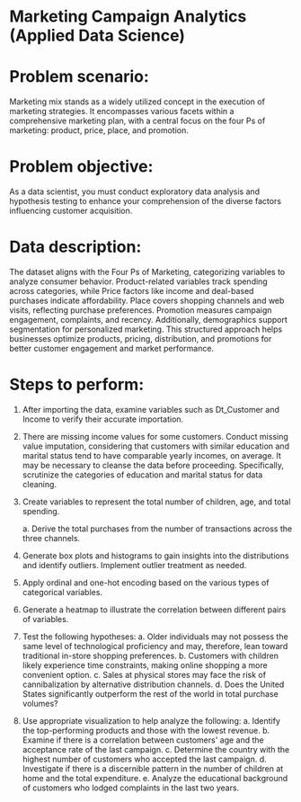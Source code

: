 # Marketing Campaign Analytics (Applied Data Science)

# Problem scenario: 
Marketing mix stands as a widely utilized concept in the execution of marketing strategies. It encompasses various facets within a comprehensive marketing plan, with a central focus on the four Ps of marketing: product, price, place, and promotion.

# Problem objective:
As a data scientist, you must conduct exploratory data analysis and hypothesis testing to enhance your comprehension of the diverse factors influencing customer acquisition.

# Data description:
The dataset aligns with the Four Ps of Marketing, categorizing variables to analyze consumer behavior. Product-related variables track spending across categories, while Price factors like income and deal-based purchases indicate affordability. Place covers shopping channels and web visits, reflecting purchase preferences. Promotion measures campaign engagement, complaints, and recency. Additionally, demographics support segmentation for personalized marketing. This structured approach helps businesses optimize products, pricing, distribution, and promotions for better customer engagement and market performance.

# Steps to perform:

1.	After importing the data, examine variables such as Dt_Customer and Income to verify their accurate importation.

2.	There are missing income values for some customers. Conduct missing value imputation, considering that customers with similar education and marital status tend to have comparable yearly incomes, on average. It may be necessary to cleanse the data before proceeding. Specifically, scrutinize the categories of education and marital status for data cleaning. 

3.	Create variables to represent the total number of children, age, and total spending.

    a.	Derive the total purchases from the number of transactions across the three channels.

4.	Generate box plots and histograms to gain insights into the distributions and identify outliers. Implement outlier treatment as needed.

5.	Apply ordinal and one-hot encoding based on the various types of categorical variables.

6.	Generate a heatmap to illustrate the correlation between different pairs of variables.

7.	Test the following hypotheses:
    a.	Older individuals may not possess the same level of technological proficiency and may, therefore, lean toward traditional in-store shopping preferences.
    b.	Customers with children likely experience time constraints, making online shopping a more convenient option.
    c.	Sales at physical stores may face the risk of cannibalization by alternative distribution channels.
    d.	Does the United States significantly outperform the rest of the world in total purchase volumes?


8.	Use appropriate visualization to help analyze the following:
    a.	Identify the top-performing products and those with the lowest revenue.
    b.	Examine if there is a correlation between customers' age and the acceptance rate of the last campaign.
    c.	Determine the country with the highest number of customers who accepted the last campaign.
    d.	Investigate if there is a discernible pattern in the number of children at home and the total expenditure.
    e.	Analyze the educational background of customers who lodged complaints in the last two years.

